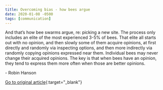 ```yaml
---
title: Overcoming bias - how bees argue
date: 2020-01-08 -0500
tags: [communication]
---
```


And that’s how bee swarms argue, re: picking a new site. The process only includes an elite of the most experienced 3-5% of bees. That elite all starts out with no opinion, and then slowly some of them acquire opinions, at first directly and randomly via inspecting options, and then more indirectly via randomly copying opinions expressed near them. Individual bees may never change their acquired opinions. The key is that when bees have an opinion, they tend to express them more often when those are better opinions.

\- Robin Hanson

[Go to original article](https://www.overcomingbias.com/2020/01/how-bees-argue.html?utm_source=pronouncedjerry&utm_medium=blog&utm_campaign=posts){:target="_blank"}